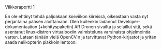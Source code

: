Viikkoraportti 1

En ole ehtinyt tehdä paljoakaan koeviikon kiireissä, oikeastaan vasta nyt perjantaina pääsen aloittamaan. Olen kuitenkin ladannut Developer-dokumentaation (+kehityspaketin) AR Dronen sivuilta ja selaillut sitä, sekä asentanut linux-distron virtualboxiin valmisteluna varsinaista ohjelmointia varten. Lataan tänään vielä OpenCV:n ja tarvittavat Python-kirjastot ja yritän saada nelikopterin piakkoin lentoon.
